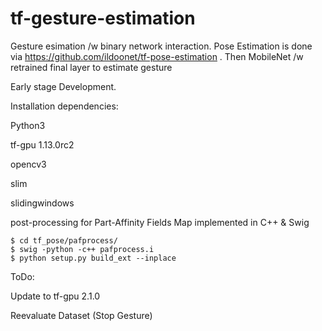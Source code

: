 # tf-gesture-estimation
Gesture esimation /w binary network interaction. Pose Estimation is done via https://github.com/ildoonet/tf-pose-estimation . Then MobileNet /w retrained final layer to estimate gesture

Early stage Development.

Installation dependencies:

Python3 

tf-gpu 1.13.0rc2

opencv3

slim

slidingwindows

post-processing for Part-Affinity Fields Map implemented in C++ & Swig
```
$ cd tf_pose/pafprocess/
$ swig -python -c++ pafprocess.i 
$ python setup.py build_ext --inplace
```



ToDo:

Update to tf-gpu 2.1.0

Reevaluate Dataset (Stop Gesture)
